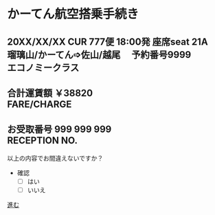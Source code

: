 # かーてん航空搭乗手続き
## 20XX/XX/XX CUR 777便 18:00発 座席seat 21A<br>瑠璃山/かーてん➩佐山/越尾　 予約番号9999<br>エコノミークラス
## 合計運賃額 ￥38820<br>FARE/CHARGE
## お受取番号 999 999 999<br>RECEPTION NO.
以上の内容でお間違えないですか？<br>

- 確認
  - [ ] はい
  - [ ] いいえ

[進む]()
